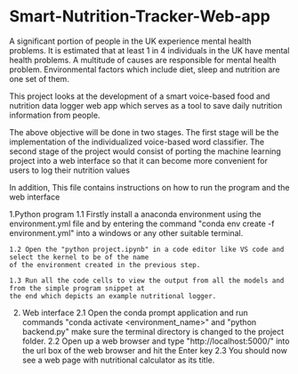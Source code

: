 # Smart-Nutrition-Tracker-Web-app

A significant portion of people in the UK experience mental health problems. It is estimated that at least 1 in 4 individuals in the UK have mental health problems. A multitude of causes are responsible for mental health problem. Environmental factors which include diet, sleep and nutrition are one set of them.

This project looks at the development of a smart voice-based food and nutrition data logger web app which serves as a tool to save daily nutrition information from people. 

The above objective will be done in two stages. The first stage will be the implementation of the individualized voice-based word classifier. The second stage of the project would consist of porting the machine learning project into a web interface so that it can become more convenient for users to log
their nutrition values


In addition, This file contains instructions on how to run the program and the web interface

1.Python program
    1.1 Firstly install a anaconda environment using the environment.yml file and by entering the command 
    "conda env create -f  environment.yml" into a windows or any other suitable terminal.

    1.2 Open the "python project.ipynb" in a code editor like VS code and select the kernel to be of the name 
    of the environment created in the previous step.

    1.3 Run all the code cells to view the output from all the models and from the simple program snippet at 
    the end which depicts an example nutritional logger.

2. Web interface
    2.1 Open the conda prompt application and  run commands "conda activate <environment_name>" and "python backend.py" 
    make sure the terminal directory is changed to the project folder. 
    2.2 Open up a web browser and type "http://localhost:5000/" into the url box of the web browser and hit the Enter key
    2.3 You should now see a web page with nutritional calculator as its title.
